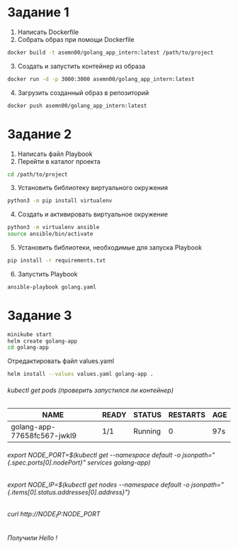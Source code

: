 # Задание 1
1. Написать Dockerfile
2. Собрать образ при помощи Dockerfile
```sh
docker build -t asemn00/golang_app_intern:latest /path/to/project
```
3. Создать и запустить контейнер из образа
```sh
docker run -d -p 3000:3000 asemn00/golang_app_intern:latest
```
4. Загрузить созданный образ в репозиторий
```sh
docker push asemn00/golang_app_intern:latest
```
# Задание 2
1. Написать файл Playbook
2. Перейти в каталог проекта
```sh
cd /path/to/project
```
3. Установить библиотеку виртуального окружения
```sh
python3 -m pip install virtualenv
```
4. Создать и активировать виртуальное окружение
```sh
python3 -m virtualenv ansible
source ansible/bin/activate
```
5. Установить библиотеки, необходимые для запуска Playbook
```sh
pip install -r requirements.txt
```
6. Запустить Playbook
```sh
ansible-playbook golang.yaml
```
# Задание 3
```sh
minikube start
helm create golang-app
cd golang-app
```
Отредактировать файл values.yaml
```sh
helm install --values values.yaml golang-app .
```
###### kubectl get pods (проверить запустился ли контейнер)

NAME                         | READY  | STATUS   | RESTARTS  | AGE 
---------------------------- | ------ | -------- | --------- |--- 
golang-app-77658fc567-jwkl9  | 1/1    | Running  | 0         | 97s

###### export NODE_PORT=$(kubectl get --namespace default -o jsonpath="{.spec.ports[0].nodePort}" services golang-app)
###### export NODE_IP=$(kubectl get nodes --namespace default -o jsonpath="{.items[0].status.addresses[0].address}")
###### curl http://$NODE_IP:$NODE_PORT
###### Получили Hello !
